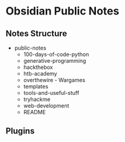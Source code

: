 # Obsidian Public Notes

## Notes Structure
- public-notes
	- 100-days-of-code-python
	- generative-programming
	- hackthebox
	- htb-academy
	- overthewire - Wargames
	- templates
	- tools-and-useful-stuff
	- tryhackme
	- web-development
	- README

## Plugins
